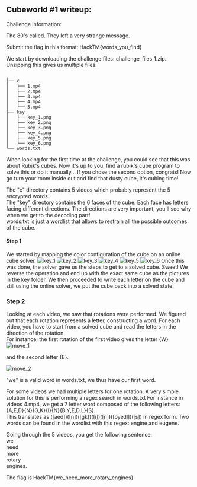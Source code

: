 ## Cubeworld #1 writeup:

Challenge information:

The 80's called. They left a very strange message.

Submit the flag in this format:
HackTM{words_you_find}

We start by downloading the challenge files: challenge_files_1.zip.
Unzipping this gives us multiple files:

```
.
├── c
│   ├── 1.mp4
│   ├── 2.mp4
│   ├── 3.mp4
│   ├── 4.mp4
│   └── 5.mp4
├── key
│   ├── key_1.png
│   ├── key_2.png
│   ├── key_3.png
│   ├── key_4.png
│   ├── key_5.png
│   └── key_6.png
└── words.txt
```

When looking for the first time at the challenge, you could see that this was about Rubik's cubes. 
Now it's up to you: find a rubik's cube program to solve this or do it manually...
If you chose the second option, congrats! Now go turn your room inside out and find that dusty cube, it's cubing time!

The "c" directory contains 5 videos which probably represent the 5 encrypted words.  
The "key" directory contains the 6 faces of the cube. Each face has letters facing different directions. The directions are very important, you'll see why when we get to the decoding part!  
words.txt is just a wordlist that allows to restrain all the possible outcomes of the cube.

#### Step 1 

We started by mapping the color configuration of the cube on an online cube solver. 
![key_1](challenge_files_1/key/key_1.png)
![key_2](challenge_files_1/key/key_2.png)
![key_3](challenge_files_1/key/key_3.png)
![key_4](challenge_files_1/key/key_4.png)
![key_5](challenge_files_1/key/key_5.png)
![key_6](challenge_files_1/key/key_6.png)
Once this was done, the solver gave us the steps to get to a solved cube. Sweet! We reverse the operation and end up with the exact same cube as the pictures in the key folder. We then proceeded to write each letter on the cube and still using the online solver, we put the cube back into a solved state.

### Step 2

Looking at each video, we saw that rotations were performed. We figured out that each rotation represents a letter, constructing a word.
For each video, you have to start from a solved cube and read the letters in the direction of the rotation.  
For instance, the first rotation of the first video gives the letter {W}  
![move_1](move_1.png)

and the second letter {E}.

![move_2](move_2.png)

"we" is a valid word in words.txt, we thus have our first word.

For some videos we had multiple letters for one rotation. A very simple solution for this is performing a regex search in words.txt
For instance in videos 4.mp4, we get a 7 letter word composed of the following letters:  {A,E,D}{N}{G,K}{I}{N}{B,Y,E,D,L}{S}.  
This translates as \(\[aed\]\)\(\[n\]\)\(\[gk\]\)\(\[i\]\)\(\[n\]\)\(\[byedl\]\)\(\[s\]\) in regex form.
Two words can be found in the wordlist with this regex: engine and eugene.

Going through the 5 videos, you get the following sentence:  
we  
need  
more  
rotary  
engines.

The flag is HackTM{we_need_more_rotary_engines}